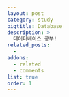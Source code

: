 ```yaml
---
layout: post
category: study
bigtitle: Database
description: >
  데이터베이스 공부!
related_posts:
  -
addons:
  - related
  - comments
list: true
order: 1
---
```

